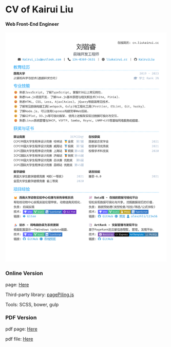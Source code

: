 # CV of Kairui Liu


#### Web Front-End Engineer

![CV of Kairui Liu](./img/Resume_Kairui_Liu.png)

### Online Version

page: [Here](https://cv.liukairui.cc)

Third-party library: [pagePiling.js](https://github.com/alvarotrigo/pagePiling.js)

Tools: SCSS, bower, gulp

### PDF Version

pdf page: [Here](https://cv.liukairui.cc/paper)

pdf file: [Here](https://cv.liukairui.cc/Resume_Kairui_Liu.pdf)
